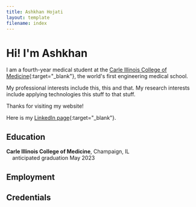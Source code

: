```yaml
---
title: Ashkhan Hojati
layout: template
filename: index
---
```


# Hi! I'm Ashkhan

I am a fourth-year medical student at the [Carle Illinois College of Medicine](https://medicine.illinois.edu/){:target="_blank"},
the world's first engineering medical school.

My professional interests include this, this and that. My research interests include applying
technologies this stuff to that stuff.

Thanks for visiting my website!

Here is my [LinkedIn page](https://www.linkedin.com/in/ashkhan-hojati){:target="_blank"}.

## Education

**Carle Illinois College of Medicine**, Champaign, IL
  <br>&nbsp;&nbsp;&nbsp;&nbsp;anticipated graduation May 2023
<br>

## Employment



## Credentials


